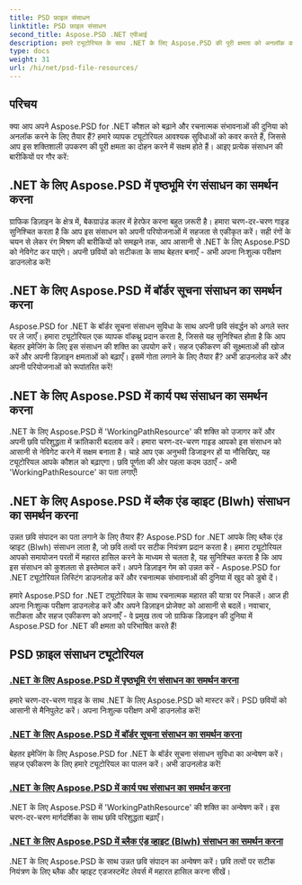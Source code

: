 ```yaml
---
title: PSD फ़ाइल संसाधन
linktitle: PSD फ़ाइल संसाधन
second_title: Aspose.PSD .NET एपीआई
description: हमारे ट्यूटोरियल के साथ .NET के लिए Aspose.PSD की पूरी क्षमता को अनलॉक करें। बैकग्राउंड कलर, बॉर्डर जानकारी, वर्किंग पाथ और ब्लैक-एंड-व्हाइट संसाधनों को सहजता से मास्टर करें।
type: docs
weight: 31
url: /hi/net/psd-file-resources/
---
```


## परिचय

क्या आप अपने Aspose.PSD for .NET कौशल को बढ़ाने और रचनात्मक संभावनाओं की दुनिया को अनलॉक करने के लिए तैयार हैं? हमारे व्यापक ट्यूटोरियल आवश्यक सुविधाओं को कवर करते हैं, जिससे आप इस शक्तिशाली उपकरण की पूरी क्षमता का दोहन करने में सक्षम होते हैं। आइए प्रत्येक संसाधन की बारीकियों पर गौर करें:

## .NET के लिए Aspose.PSD में पृष्ठभूमि रंग संसाधन का समर्थन करना

ग्राफिक डिज़ाइन के क्षेत्र में, बैकग्राउंड कलर में हेरफेर करना बहुत ज़रूरी है। हमारा चरण-दर-चरण गाइड सुनिश्चित करता है कि आप इस संसाधन को अपनी परियोजनाओं में सहजता से एकीकृत करें। सही रंगों के चयन से लेकर रंग मिश्रण की बारीकियों को समझने तक, आप आसानी से .NET के लिए Aspose.PSD को नेविगेट कर पाएंगे। अपनी छवियों को सटीकता के साथ बेहतर बनाएँ - अभी अपना निःशुल्क परीक्षण डाउनलोड करें!

## .NET के लिए Aspose.PSD में बॉर्डर सूचना संसाधन का समर्थन करना

Aspose.PSD for .NET के बॉर्डर सूचना संसाधन सुविधा के साथ अपनी छवि संवर्द्धन को अगले स्तर पर ले जाएँ। हमारा ट्यूटोरियल एक व्यापक वॉकथ्रू प्रदान करता है, जिससे यह सुनिश्चित होता है कि आप बेहतर इमेजिंग के लिए इस संसाधन की शक्ति का उपयोग करें। सहज एकीकरण की सूक्ष्मताओं की खोज करें और अपनी डिज़ाइन क्षमताओं को बढ़ाएँ। इसमें गोता लगाने के लिए तैयार हैं? अभी डाउनलोड करें और अपनी परियोजनाओं को रूपांतरित करें!

## .NET के लिए Aspose.PSD में कार्य पथ संसाधन का समर्थन करना

.NET के लिए Aspose.PSD में 'WorkingPathResource' की शक्ति को उजागर करें और अपनी छवि परिशुद्धता में क्रांतिकारी बदलाव करें। हमारा चरण-दर-चरण गाइड आपको इस संसाधन को आसानी से नेविगेट करने में सक्षम बनाता है। चाहे आप एक अनुभवी डिजाइनर हों या नौसिखिए, यह ट्यूटोरियल आपके कौशल को बढ़ाएगा। छवि पूर्णता की ओर पहला कदम उठाएँ - अभी 'WorkingPathResource' का पता लगाएँ!

## .NET के लिए Aspose.PSD में ब्लैक एंड व्हाइट (Blwh) संसाधन का समर्थन करना

उन्नत छवि संपादन का पता लगाने के लिए तैयार हैं? Aspose.PSD for .NET आपके लिए ब्लैक एंड व्हाइट (Blwh) संसाधन लाता है, जो छवि तत्वों पर सटीक नियंत्रण प्रदान करता है। हमारा ट्यूटोरियल आपको समायोजन परतों में महारत हासिल करने के माध्यम से चलता है, यह सुनिश्चित करता है कि आप इस संसाधन को कुशलता से इस्तेमाल करें। अपने डिज़ाइन गेम को उन्नत करें - Aspose.PSD for .NET ट्यूटोरियल लिस्टिंग डाउनलोड करें और रचनात्मक संभावनाओं की दुनिया में खुद को डुबो दें।

हमारे Aspose.PSD for .NET ट्यूटोरियल के साथ रचनात्मक महारत की यात्रा पर निकलें। आज ही अपना निःशुल्क परीक्षण डाउनलोड करें और अपने डिज़ाइन प्रोजेक्ट को आसानी से बदलें। नवाचार, सटीकता और सहज एकीकरण को अपनाएँ - वे प्रमुख तत्व जो ग्राफिक डिज़ाइन की दुनिया में Aspose.PSD for .NET की क्षमता को परिभाषित करते हैं!

## PSD फ़ाइल संसाधन ट्यूटोरियल
### [.NET के लिए Aspose.PSD में पृष्ठभूमि रंग संसाधन का समर्थन करना](./supporting-background-color-resource/)
हमारे चरण-दर-चरण गाइड के साथ .NET के लिए Aspose.PSD को मास्टर करें। PSD छवियों को आसानी से मैनिपुलेट करें। अपना निःशुल्क परीक्षण अभी डाउनलोड करें!
### [.NET के लिए Aspose.PSD में बॉर्डर सूचना संसाधन का समर्थन करना](./supporting-border-information-resource/)
बेहतर इमेजिंग के लिए Aspose.PSD for .NET के बॉर्डर सूचना संसाधन सुविधा का अन्वेषण करें। सहज एकीकरण के लिए हमारे ट्यूटोरियल का पालन करें। अभी डाउनलोड करें!
### [.NET के लिए Aspose.PSD में कार्य पथ संसाधन का समर्थन करना](./supporting-working-path-resource/)
.NET के लिए Aspose.PSD में 'WorkingPathResource' की शक्ति का अन्वेषण करें। इस चरण-दर-चरण मार्गदर्शिका के साथ छवि परिशुद्धता बढ़ाएँ।
### [.NET के लिए Aspose.PSD में ब्लैक एंड व्हाइट (Blwh) संसाधन का समर्थन करना](./supporting-black-and-white-blwh-resource/)
.NET के लिए Aspose.PSD के साथ उन्नत छवि संपादन का अन्वेषण करें। छवि तत्वों पर सटीक नियंत्रण के लिए ब्लैक और व्हाइट एडजस्टमेंट लेयर्स में महारत हासिल करना सीखें।